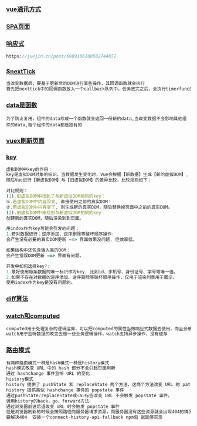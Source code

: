 ### [vue通讯方式](https://juejin.cn/post/6844903845642911752)

### [SPA页面](https://juejin.cn/post/7018876571658223623)

### [响应式](https://juejin.cn/post/7079807948830015502)

```js
https://juejin.cn/post/6989106100582744072
```



### [$nextTick](https://juejin.cn/post/6844904147804749832)

```js
当改变数据后，要基于更新后的DOM进行某些操作，其回调函数就会执行
首先把nexttick中的回调函数放入一个callback队列中，任务放完之后，会执行timerfunc的函数，主要是根据浏览器环境把执行队列中回调函数的函数放入微任务还是宏任务，优先是promise.then。而这个执行回调的flushcallback函数主要是把队列中的回调取出来执行，并把队列清空
```

### [data是函数]()

```
为了防止复用，组件的data写成一个函数就会返回一份新的data,当改变数据不会影响其他组件的data,每个组件的data都是独有的
```

### [vuex刷新页面](https://juejin.cn/post/6844903791838363655)

### [key](.name)

```js
虚拟DOM中key的作用：
key是虚拟DOM对象的标识，当数据发生变化时，Vue会根据【新数据】生成【新的虚拟DOM】,
随后Vue进行【新虚拟DOM】与【旧虚拟DOM】的差异比较，比较规则如下：

对比规则：
(1).旧虚拟DOM中找到了与新虚拟DOM相同的key：
①.若虚拟DOM中内容没变, 直接使用之前的真实DOM！
②.若虚拟DOM中内容变了, 则生成新的真实DOM，随后替换掉页面中之前的真实DOM。
(2).旧虚拟DOM中未找到与新虚拟DOM相同的key
创建新的真实DOM，随后渲染到到页面。

用index作为key可能会引发的问题：
1.若对数据进行：逆序添加、逆序删除等破坏顺序操作:
会产生没有必要的真实DOM更新 ==> 界面效果没问题, 但效率低。

如果结构中还包含输入类的DOM：
会产生错误DOM更新 ==> 界面有问题。

开发中如何选择key?:
1.最好使用每条数据的唯一标识作为key, 比如id、手机号、身份证号、学号等唯一值。
2.如果不存在对数据的逆序添加、逆序删除等破坏顺序操作，仅用于渲染列表用于展示，
使用index作为key是没有问题的。

```

### [diff算法](https://juejin.cn/post/6844903607913938951)

### [watch和computed]()

```js
computed用于处理复杂的逻辑运算，可以把computed的属性当做响应式数据去使用，而且会缓存计算结果，只有依赖的数据发生改变，才会重新计算
watch用于监听数据的改变去做一些业务逻辑操作，watch支持异步操作，没有缓存
```

### [路由模式]()

```js
有两种路由模式一种是hash模式一种是history模式
hash模式改变 URL 中的 hash 部分不会引起页面刷新
通过 hashchange 事件监听 URL 的变化
history模式
history 提供了 pushState 和 replaceState 两个方法，这两个方法改变 URL 的 path 部分不会引起页面刷新
history 提供类似 hashchange 事件的 popstate 事件
通过pushState/replaceState或<a>标签改变 URL 不会触发 popstate 事件。
调用history的back，go，forward方法
通过浏览器前进后退改变 URL 时会触发 popstate 事件
但是浏览器刷新的时候会按照路径向服务器请求资源，而服务器没有这些资源就会出现404的情况
要解决404  安装一个connect-history-api-fallback npm包 就能够实现
```

